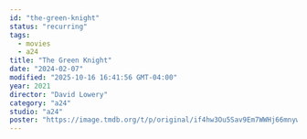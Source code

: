 ```yaml
---
id: "the-green-knight"
status: "recurring"
tags:
  - movies
  - a24
title: "The Green Knight"
date: "2024-02-07"
modified: "2025-10-16 16:41:56 GMT-04:00"
year: 2021
director: "David Lowery"
category: "a24"
studio: "a24"
poster: "https://image.tmdb.org/t/p/original/if4hw3Ou5Sav9Em7WWHj66mnywp.jpg"
---
```

